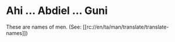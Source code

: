 # Ahi ... Abdiel ... Guni

These are names of men. (See: [[rc://en/ta/man/translate/translate-names]])


